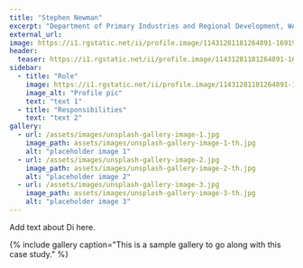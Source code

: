 ```yaml
---
title: "Stephen Newman"
excerpt: "Department of Primary Industries and Regional Development, WA"
external_url: 
image: https://i1.rgstatic.net/ii/profile.image/11431281181264891-1691995460388_Q512/Stephen-Newman-7.jpg
header:
  teaser: https://i1.rgstatic.net/ii/profile.image/11431281181264891-1691995460388_Q512/Stephen-Newman-7.jpg
sidebar:
  - title: "Role"
    image: https://i1.rgstatic.net/ii/profile.image/11431281181264891-1691995460388_Q512/Stephen-Newman-7.jpg
    image_alt: "Profile pic"
    text: "text 1"
  - title: "Responsibilities"
    text: "text 2"
gallery:
  - url: /assets/images/unsplash-gallery-image-1.jpg
    image_path: assets/images/unsplash-gallery-image-1-th.jpg
    alt: "placeholder image 1"
  - url: /assets/images/unsplash-gallery-image-2.jpg
    image_path: assets/images/unsplash-gallery-image-2-th.jpg
    alt: "placeholder image 2"
  - url: /assets/images/unsplash-gallery-image-3.jpg
    image_path: assets/images/unsplash-gallery-image-3-th.jpg
    alt: "placeholder image 3"
---
```


Add text about Di here.

{% include gallery caption="This is a sample gallery to go along with this case study." %}
